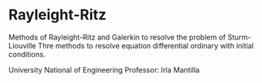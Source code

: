 # Rayleight-Ritz
 Methods of Rayleight-Ritz and Galerkin to resolve the problem of Sturm-Liouville
 Thre methods to resolve equation differential ordinary with initial conditions.

 University National of Engineering
 Professor: Irla Mantilla
 

